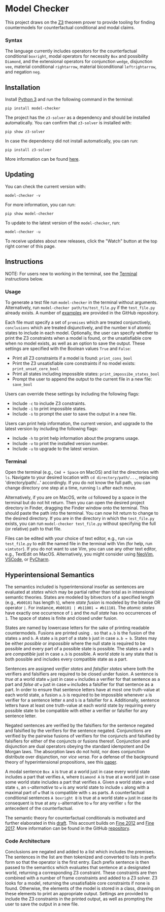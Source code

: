 # Model Checker

This project draws on the [Z3](https://github.com/Z3Prover/z3) theorem prover to provide tooling for finding countermodels for counterfactual conditional and modal claims.

### Syntax

The language currently includes operators for the counterfactual conditional `boxright`, modal operators for necessity `Box` and possibility `Diamond`, and the extensional operators for conjunction `wedge`, disjunction `vee`, material conditional `rightarrow`, material biconditional `leftrightarrow`, and negation `neg`.

## Installation

Install [Python 3](https://www.python.org/downloads/) and run the following command in the terminal:

```
pip install model-checker
```

The project has the `z3-solver` as a dependency and should be installed automatically.
You can confirm that `z3-solver` is installed with:

```
pip show z3-solver
```

In case the dependency did not install automatically, you can run:

```
pip install z3-solver
```

More information can be found [here](https://packaging.python.org/en/latest/tutorials/installing-packages/).

## Updating

You can check the current version with:

```
model-checker -v
```

For more information, you can run:

```
pip show model-checker
```

To update to the latest version of the `model-checker`, run:

```
model-checker -u
```

To receive updates about new releases, click the "Watch" button at the top right corner of this page.

## Instructions

NOTE: For users new to working in the terminal, see the [Terminal](##Terminal) instructions below.

### Usage

To generate a test file run `model-checker` in the terminal without arguments.
Alternatively, run `model-checker path/to/test_file.py` if the `test_file.py` already exists.
A number of [examples](https://github.com/benbrastmckie/ModelChecker/blob/master/Examples/examples.py) are provided in the GitHub repository.

Each file must specify a set of `premises` which are treated conjunctively, `conclusions` which are treated disjunctively, and the number `N` of atomic states to include in each model.
Optionally, the user can specify whether to print the Z3 constraints when a model is found, or the unsatisfiable core when no model exists, as well as an option to save the output.
These settings are specified with the Boolean values `True` and `False`:

- Print all Z3 constraints if a model is found: `print_cons_bool`
- Print the Z3 unsatisfiable core constraints if no model exists: `print_unsat_core_bool`
- Print all states including impossible states: `print_impossibe_states_bool`
- Prompt the user to append the output to the current file in a new file: `save_bool`

Users can override these settings by including the following flags:

- Include `-c` to include Z3 constraints.
- Include `-i` to print impossible states.
- Include `-s` to prompt the user to save the output in a new file.

Users can print help information, the current version, and upgrade to the latest version by including the following flags:

- Include `-h` to print help information about the programs usage.
- Include `-v` to print the installed version number.
- Include `-u` to upgrade to the latest version.

### Terminal

Open the terminal (e.g., `Cmd + Space` on MacOS) and list the directories with `ls`. 
Navigate to your desired location with `cd directory/path/...`, replacing 'directory/path/...' accordingly.
If you do not know the full path, you can change directory one step at a time, running `ls` after each move.

Alternatively, if you are on MacOS, write `cd` followed by a space in the terminal but do not hit return.
Then you can open the desired project directory in Finder, dragging the Finder window onto the terminal.
This should paste the path into the terminal.
You can now hit return to change to the desired directory.
If you are in the directory in which the `test_file.py` exists, you can run `model-checker test_file.py` without specifying the full (or relative) path to that file.

Files can be edited with your choice of text editor, e.g., run `vim test_file.py` to edit the named file in the terminal with Vim (for help, run `vimtutor`).
If you do not want to use Vim, you can use any other text editor, e.g., TextEdit on MacOS.
Alternatively, you might consider using [NeoVim](https://github.com/benbrastmckie/.config), [VSCode](https://code.visualstudio.com/), or [PyCharm](https://www.jetbrains.com/pycharm/).

## Hyperintensional Semantics

The semantics included is hyperintensional insofar as sentences are evaluated at _states_ which may be partial rather than total as in intensional semantic theories.
States are modeled by bitvectors of a specified length (e.g., `#b00101` has length `5`), where _state fusion_ is modeled by the bitwise OR operator `|`.
For instance, `#b00101 | #b11001 = #b11101`.
The _atomic states_ have exactly one occurrence of `1` and the _null state_ has no occurrences of `1`.
The space of states is finite and closed under fusion.

States are named by lowercase letters for the sake of printing readable countermodels.
Fusions are printed using `.` so that `a.b` is the fusion of the states `a` and `b`.
A state `a` is _part_ of a state `b` just in case `a.b = b`.
States may be either _possible_ or _impossible_ where the null state is required to be possible and every part of a possible state is possible.
The states `a` and `b` are _compatible_ just in case `a.b` is possible.
A _world state_ is any state that is both possible and includes every compatible state as a part.

Sentences are assigned _verifier states_ and _falsifier states_ where both the verifiers and falsifiers are required to be closed under fusion.
A sentence is _true at_ a world state `w` just in case `w` includes a verifier for that sentence as a part and _false at_ `w` just in case `w` includes a falsifier for that sentence as a part.
In order to ensure that sentence letters have at most one truth-value at each world state, a fusion `a.b` is required to be impossible whenever `a` is verifier for a sentence letter `A` and `b` is a falsifier for `A`.
Additionally, sentence letters have at least one truth-value at each world state by requiring every possible state to be compatible with either a verifier or falsifier for any sentence letter.

Negated sentences are verified by the falsifiers for the sentence negated and falsified by the verifiers for the sentence negated.
Conjunctions are verified by the pairwise fusions of verifiers for the conjuncts and falsified by falsifiers for either of the conjuncts or fusions thereof.
Conjunction and disjunction are dual operators obeying the standard idempotent and De Morgan laws.
The absorption laws do not hold, nor does conjunction distribute over disjunction, nor _vice versa_.
For a defense of the background theory of hyperintensional propositions, see this [paper](https://link.springer.com/article/10.1007/s10992-021-09612-w).

A modal sentence `Box A` is true at a world just in case every world state includes a part that verifies `A`, where `Diamond A` is true at a world just in case some world state includes a part that verifies `A`.
Given a world state `w` and state `s`, an `s`_-alternative_ to `w` is any world state to include `s` along with a maximal part of `w` that is compatible with `s` as parts.
A counterfactual conditional sentences `A boxright B` is true at a world state `w` just in case its consequent is true at any `s`-alternative to `w` for any verifier `s` for the antecedent of the counterfactual.

The semantic theory for counterfactual conditionals is motivated and further elaborated in this [draft](https://github.com/benbrastmckie/ModelChecker/blob/master/Counterfactuals.pdf).
This account builds on [Fine 2012](https://www.pdcnet.org/jphil/content/jphil_2012_0109_0003_0221_0246) and [Fine 2017](https://link.springer.com/article/10.1007/s10992-016-9413-y).
More information can be found in the GitHub [repository](https://github.com/benbrastmckie/ModelChecker). 


### Code Architecture

Conclusions are negated and added to a list which includes the premises.
The sentences in the list are then tokenized and converted to lists in prefix form so that the operator is the first entry.
Each prefix sentence is then passed to the semantics which evaluates that sentence at a designated world, returning a corresponding Z3 constraint.
These constraints are then combined with a number of frame constraints and added to a Z3 solver.
Z3 looks for a model, returning the unsatisfiable core constraints if none is found.
Otherwise, the elements of the model is stored in a class, drawing on these elements to print an appropriate output.
Settings are provided to include the Z3 constraints in the printed output, as well as prompting the user to save the output in a new file.


